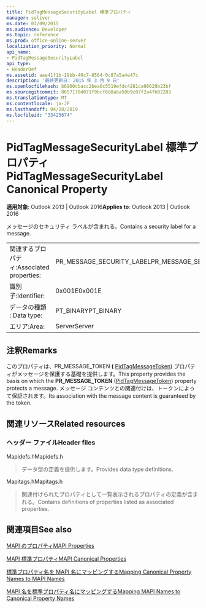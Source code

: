 ```yaml
---
title: PidTagMessageSecurityLabel 標準プロパティ
manager: soliver
ms.date: 03/09/2015
ms.audience: Developer
ms.topic: reference
ms.prod: office-online-server
localization_priority: Normal
api_name:
- PidTagMessageSecurityLabel
api_type:
- HeaderDef
ms.assetid: aae41f1b-19bb-40c7-8564-0c87a5a4e47c
description: '最終更新日: 2015 年 3 月 9 日'
ms.openlocfilehash: b6900cbacc2bea6c5519efdc4281ca98629b23bf
ms.sourcegitcommit: 8657170d071f9bcf680aba50b9c07f2a4fb82283
ms.translationtype: MT
ms.contentlocale: ja-JP
ms.lasthandoff: 04/28/2019
ms.locfileid: "33425674"
---
```

# <a name="pidtagmessagesecuritylabel-canonical-property"></a><span data-ttu-id="fc852-103">PidTagMessageSecurityLabel 標準プロパティ</span><span class="sxs-lookup"><span data-stu-id="fc852-103">PidTagMessageSecurityLabel Canonical Property</span></span>

  
  
<span data-ttu-id="fc852-104">**適用対象**: Outlook 2013 | Outlook 2016</span><span class="sxs-lookup"><span data-stu-id="fc852-104">**Applies to**: Outlook 2013 | Outlook 2016</span></span> 
  
<span data-ttu-id="fc852-105">メッセージのセキュリティ ラベルが含まれる。</span><span class="sxs-lookup"><span data-stu-id="fc852-105">Contains a security label for a message.</span></span>
  
|||
|:-----|:-----|
|<span data-ttu-id="fc852-106">関連するプロパティ:</span><span class="sxs-lookup"><span data-stu-id="fc852-106">Associated properties:</span></span>  <br/> |<span data-ttu-id="fc852-107">PR_MESSAGE_SECURITY_LABEL</span><span class="sxs-lookup"><span data-stu-id="fc852-107">PR_MESSAGE_SECURITY_LABEL</span></span>  <br/> |
|<span data-ttu-id="fc852-108">識別子:</span><span class="sxs-lookup"><span data-stu-id="fc852-108">Identifier:</span></span>  <br/> |<span data-ttu-id="fc852-109">0x001E</span><span class="sxs-lookup"><span data-stu-id="fc852-109">0x001E</span></span>  <br/> |
|<span data-ttu-id="fc852-110">データの種類 : </span><span class="sxs-lookup"><span data-stu-id="fc852-110">Data type:</span></span>  <br/> |<span data-ttu-id="fc852-111">PT_BINARY</span><span class="sxs-lookup"><span data-stu-id="fc852-111">PT_BINARY</span></span>  <br/> |
|<span data-ttu-id="fc852-112">エリア:</span><span class="sxs-lookup"><span data-stu-id="fc852-112">Area:</span></span>  <br/> |<span data-ttu-id="fc852-113">Server</span><span class="sxs-lookup"><span data-stu-id="fc852-113">Server</span></span>  <br/> |
   
## <a name="remarks"></a><span data-ttu-id="fc852-114">注釈</span><span class="sxs-lookup"><span data-stu-id="fc852-114">Remarks</span></span>

<span data-ttu-id="fc852-115">このプロパティは、PR_MESSAGE_TOKEN **(** [PidTagMessageToken](pidtagmessagetoken-canonical-property.md)) プロパティがメッセージを保護する基礎を提供します。</span><span class="sxs-lookup"><span data-stu-id="fc852-115">This property provides the basis on which the **PR_MESSAGE_TOKEN** ([PidTagMessageToken](pidtagmessagetoken-canonical-property.md)) property protects a message.</span></span> <span data-ttu-id="fc852-116">メッセージ コンテンツとの関連付けは、トークンによって保証されます。</span><span class="sxs-lookup"><span data-stu-id="fc852-116">Its association with the message content is guaranteed by the token.</span></span>
  
## <a name="related-resources"></a><span data-ttu-id="fc852-117">関連リソース</span><span class="sxs-lookup"><span data-stu-id="fc852-117">Related resources</span></span>

### <a name="header-files"></a><span data-ttu-id="fc852-118">ヘッダー ファイル</span><span class="sxs-lookup"><span data-stu-id="fc852-118">Header files</span></span>

<span data-ttu-id="fc852-119">Mapidefs.h</span><span class="sxs-lookup"><span data-stu-id="fc852-119">Mapidefs.h</span></span>
  
> <span data-ttu-id="fc852-120">データ型の定義を提供します。</span><span class="sxs-lookup"><span data-stu-id="fc852-120">Provides data type definitions.</span></span>
    
<span data-ttu-id="fc852-121">Mapitags.h</span><span class="sxs-lookup"><span data-stu-id="fc852-121">Mapitags.h</span></span>
  
> <span data-ttu-id="fc852-122">関連付けられたプロパティとして一覧表示されるプロパティの定義が含まれる。</span><span class="sxs-lookup"><span data-stu-id="fc852-122">Contains definitions of properties listed as associated properties.</span></span>
    
## <a name="see-also"></a><span data-ttu-id="fc852-123">関連項目</span><span class="sxs-lookup"><span data-stu-id="fc852-123">See also</span></span>



[<span data-ttu-id="fc852-124">MAPI のプロパティ</span><span class="sxs-lookup"><span data-stu-id="fc852-124">MAPI Properties</span></span>](mapi-properties.md)
  
[<span data-ttu-id="fc852-125">MAPI 標準プロパティ</span><span class="sxs-lookup"><span data-stu-id="fc852-125">MAPI Canonical Properties</span></span>](mapi-canonical-properties.md)
  
[<span data-ttu-id="fc852-126">標準プロパティ名を MAPI 名にマッピングする</span><span class="sxs-lookup"><span data-stu-id="fc852-126">Mapping Canonical Property Names to MAPI Names</span></span>](mapping-canonical-property-names-to-mapi-names.md)
  
[<span data-ttu-id="fc852-127">MAPI 名を標準プロパティ名にマッピングする</span><span class="sxs-lookup"><span data-stu-id="fc852-127">Mapping MAPI Names to Canonical Property Names</span></span>](mapping-mapi-names-to-canonical-property-names.md)


